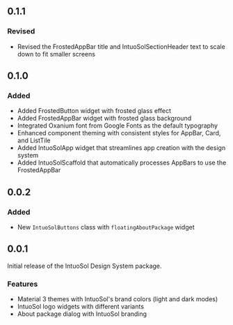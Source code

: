 ## 0.1.1

### Revised

- Revised the FrostedAppBar title and IntuoSolSectionHeader text to scale down to fit smaller screens

## 0.1.0

### Added

- Added FrostedButton widget with frosted glass effect
- Added FrostedAppBar widget with frosted glass background
- Integrated Oxanium font from Google Fonts as the default typography
- Enhanced component theming with consistent styles for AppBar, Card, and ListTile
- Added IntuoSolApp widget that streamlines app creation with the design system
- Added IntuoSolScaffold that automatically processes AppBars to use the FrostedAppBar

## 0.0.2

### Added

- New `IntuoSolButtons` class with `floatingAboutPackage` widget

## 0.0.1

Initial release of the IntuoSol Design System package.

### Features

- Material 3 themes with IntuoSol's brand colors (light and dark modes)
- IntuoSol logo widgets with different variants
- About package dialog with IntuoSol branding

